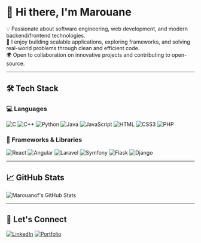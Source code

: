 # 👋 Hi there, I'm Marouane

💡 Passionate about software engineering, web development, and modern backend/frontend technologies.  
🔧 I enjoy building scalable applications, exploring frameworks, and solving real-world problems through clean and efficient code.  
🌍 Open to collaboration on innovative projects and contributing to open-source.

---

## 🛠️ Tech Stack

### 💻 Languages
![C](https://img.shields.io/badge/-C-333?logo=c&logoColor=white)
![C++](https://img.shields.io/badge/-C++-00599C?logo=c%2B%2B&logoColor=white)
![Python](https://img.shields.io/badge/-Python-3776AB?logo=python&logoColor=white)
![Java](https://img.shields.io/badge/-Java-007396?logo=java&logoColor=white)
![JavaScript](https://img.shields.io/badge/-JavaScript-F7DF1E?logo=javascript&logoColor=black)
![HTML](https://img.shields.io/badge/-HTML5-E34F26?logo=html5&logoColor=white)
![CSS3](https://img.shields.io/badge/-CSS3-1572B6?logo=css3&logoColor=white)
![PHP](https://img.shields.io/badge/-PHP-777BB4?logo=php&logoColor=white)

### 🧰 Frameworks & Libraries
![React](https://img.shields.io/badge/-React-61DAFB?logo=react&logoColor=black)
![Angular](https://img.shields.io/badge/-Angular-DD0031?logo=angular&logoColor=white)
![Laravel](https://img.shields.io/badge/-Laravel-FF2D20?logo=laravel&logoColor=white)
![Symfony](https://img.shields.io/badge/-Symfony-000000?logo=symfony&logoColor=white)
![Flask](https://img.shields.io/badge/-Flask-000000?logo=flask&logoColor=white)
![Django](https://img.shields.io/badge/-Django-092E20?logo=django&logoColor=white)

---

## 📈 GitHub Stats

![Marouanof's GitHub Stats](https://github-readme-stats.vercel.app/api?Marouanof=Marouanof&show_icons=true&theme=radical)

---

## 🔗 Let's Connect

[![LinkedIn](https://img.shields.io/badge/-LinkedIn-0A66C2?logo=linkedin&logoColor=white)](https://www.linkedin.com/in/yourprofile/)
[![Portfolio](https://img.shields.io/badge/-GitHub_Portfolio-000?logo=github&logoColor=white)](https://github.com/Marouanof)

